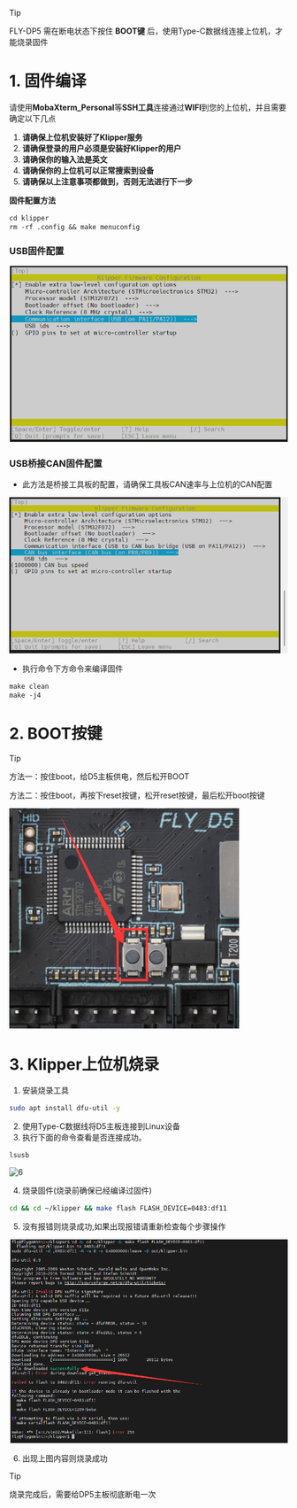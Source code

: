 

> [!TIP]
> FLY-DP5 需在断电状态下按住 **BOOT键** 后，使用Type-C数据线连接上位机，才能烧录固件

# 1. 固件编译

请使用**MobaXterm_Personal**等**SSH工具**连接通过**WIFI**到您的上位机，并且需要确定以下几点

1. **请确保上位机安装好了Klipper服务**
2. **请确保登录的用户必须是安装好Klipper的用户**
3. **请确保你的输入法是英文**
4. **请确保你的上位机可以正常搜索到设备**
5. **请确保以上注意事项都做到，否则无法进行下一步**

**固件配置方法**

```
cd klipper
rm -rf .config && make menuconfig
```

<!-- tabs:start -->

### ****USB固件配置****

![usb](../../images/boards/fly_d5/usb.png)

### ****USB桥接CAN固件配置****

* 此方法是桥接工具板的配置，请确保工具板CAN速率与上位机的CAN配置

![usb](../../images/boards/fly_d5/can.png)

<!-- tabs:end -->

* 执行命令下方命令来编译固件

```
make clean
make -j4
```



# 2. BOOT按键

>[!TIP]
>
>方法一：按住boot，给D5主板供电，然后松开BOOT
>
>方法二：按住boot，再按下reset按键，松开reset按键，最后松开boot按键

![boot](../../images/boards/fly_d5/boot.png)

# 3. Klipper上位机烧录

1. 安装烧录工具

```bash
sudo apt install dfu-util -y
```

2. 使用Type-C数据线将D5主板连接到Linux设备
3. 执行下面的命令查看是否连接成功。

```bash
lsusb
```

![6](../../images/boards/fly_sht36_42/6.png ":no-zooom")

4. 烧录固件(烧录前确保已经编译过固件)

```bash
cd && cd ~/klipper && make flash FLASH_DEVICE=0483:df11
```

5. 没有报错则烧录成功,如果出现报错请重新检查每个步骤操作

![7](../../images/boards/fly_super8_pro/dfu.png ":no-zooom")

6. 出现上图内容则烧录成功

>[!TIP]
>
>烧录完成后，需要给DP5主板彻底断电一次
